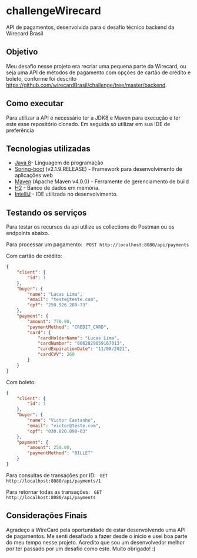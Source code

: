 # challengeWirecard
API de pagamentos, desenvolvida para o desafio técnico backend da Wirecard Brasil

## Objetivo
Meu desafio nesse projeto era recriar uma pequena parte da Wirecard, ou seja uma API de métodos de pagamento com opções de cartão de crédito e boleto, conforme foi descrito https://github.com/wirecardBrasil/challenge/tree/master/backend.

## Como executar

Para utilizar a API é necessário ter a JDK8 e Maven para execução e ter este esse repositório clonado.
Em seguida só utilizar em sua IDE de preferência

## Tecnologias utilizadas

- [Java 8](https://www.java.com/pt_BR/download/faq/java8.xml)- Linguagem de programação
- [Spring-boot](https://projects.spring.io/spring-boot/) (v2.1.9.RELEASE) - Framework para desenvolvimento de aplicações web
- [Maven](https://maven.apache.org/) (Apache Maven v4.0.0) - Ferramente de gerenciamento de build
- [H2](https://www.h2database.com/html/main.html) - Banco de dados em memória.
- [IntelliJ](https://www.jetbrains.com/idea/) - IDE utilizada no desenvolvimento.

## Testando os serviços
Para testar os recursos da api utilize as collections do Postman ou os endpoints abaixo.

Para processar um pagamento: 
``` POST http://localhost:8080/api/payments```

Com cartão de crédito:

``` JSON 
{
	"client": {
		"id": 1
	},
	"buyer": {
		"name": "Lucas Lima",
		"email": "teste@teste.com",
		"cpf": "250.926.280-73"
	},
	"payment": {
		"amount": 770.00,
		"paymentMethod": "CREDIT_CARD",
		"card": {
			"cardHolderName": "Lucas Lima",
			"cardNumber": "6062829659167013",
			"cardExpirationDate": "11/08/2021",
			"cardCVV": 260
		}
	}
}
```

Com boleto:

``` JSON 
{
	"client": {
		"id": 1
	},
	"buyer": {
		"name": "Victor Castanho",
		"email": "victor@teste.com",
		"cpf": "030.820.890-03"
	},
	"payment": {
		"amount": 250.00,
		"paymentMethod": "BILLET"
	}
}
 ```
 
 Para consultas de transações por ID:
 ``` GET http://localhost:8080/api/payments/1```
 
 Para retornar todas as transações:
 ``` GET http://localhost:8080/api/payments```
 
 ## Considerações Finais
 
 Agradeço a WireCard pela oportunidade de estar desenvolvendo uma API de pagamentos. Me senti desafiado a fazer desde o inicio e usei boa parte do meu tempo nesse projeto. Acredito que sou um desenvolvedor melhor por ter passado por um desafio como este. Muito obrigado! :)
